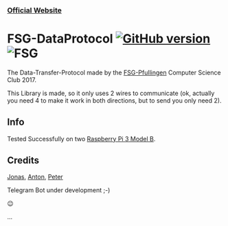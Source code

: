 ### [Official Website](https://fsg-pfullingen.github.io/fsg-dataprotocol-website)
# FSG-DataProtocol [![GitHub version](https://badge.fury.io/gh/GQdeltex%2FFSG-DataProtocol.svg)](https://badge.fury.io/gh/GQdeltex%2FFSG-DataProtocol) ![FSG](https://img.shields.io/badge/FSG-Data--Protocol-green.svg?style=flat-square)
The Data-Transfer-Protocol made by the [FSG-Pfullingen](http://fsg-pfullingen.de/) Computer Science Club 2017.

This Library is made, so it only uses 2 wires to communicate (ok, actually you need 4 to make it work in both directions, but to send you only need 2).

## Info
Tested Successfully on two [Raspberry Pi 3 Model B](http://www.raspberrypi.org/products/raspberry-pi-3-model-b/).

## Credits
[Jonas](https://github.com/ElectrojoDEV), [Anton](https://github.com/PartyGuy01), [Peter](https://github.com/GQDeltex)

Telegram Bot under development ;-)

:wink:


...
